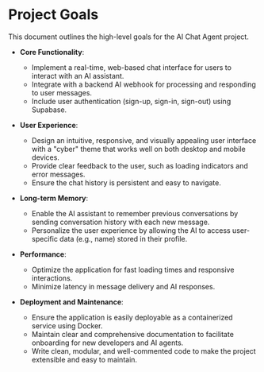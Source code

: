 # Project Goals

This document outlines the high-level goals for the AI Chat Agent project.

- **Core Functionality**:
  - Implement a real-time, web-based chat interface for users to interact with an AI assistant.
  - Integrate with a backend AI webhook for processing and responding to user messages.
  - Include user authentication (sign-up, sign-in, sign-out) using Supabase.

- **User Experience**:
  - Design an intuitive, responsive, and visually appealing user interface with a "cyber" theme that works well on both desktop and mobile devices.
  - Provide clear feedback to the user, such as loading indicators and error messages.
  - Ensure the chat history is persistent and easy to navigate.

- **Long-term Memory**:
  - Enable the AI assistant to remember previous conversations by sending conversation history with each new message.
  - Personalize the user experience by allowing the AI to access user-specific data (e.g., name) stored in their profile.

- **Performance**:
  - Optimize the application for fast loading times and responsive interactions.
  - Minimize latency in message delivery and AI responses.

- **Deployment and Maintenance**:
  - Ensure the application is easily deployable as a containerized service using Docker.
  - Maintain clear and comprehensive documentation to facilitate onboarding for new developers and AI agents.
  - Write clean, modular, and well-commented code to make the project extensible and easy to maintain.
